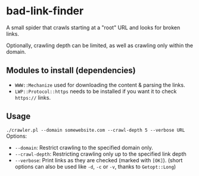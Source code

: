 # bad-link-finder
A small spider that crawls starting at a "root" URL and looks for broken links.

Optionally, crawling depth can be limited, as well as crawling only within the domain.

## Modules to install (dependencies)
* `WWW::Mechanize` used for downloading the content & parsing the links.
* `LWP::Protocol::https` needs to be installed if you want it to check `https://` links.

## Usage
`./crawler.pl --domain somewebsite.com --crawl-depth 5 --verbose URL`
Options:
* `--domain`: Restrict crawling to the specified domain only.
* `--crawl-depth`: Restricting crawling only up to the specified link depth
* `--verbose`: Print links as they are checked (marked with `[OK]`).
(short options can also be used like `-d`, `-c` or `-v`, thanks to `Getopt::Long`)
